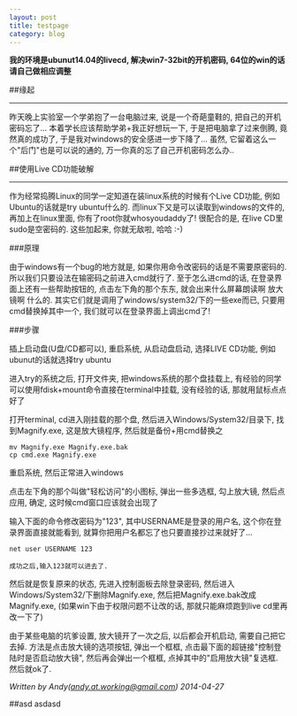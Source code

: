 ```yaml
---
layout: post
title: testpage
category: blog
---
```


**我的环境是ubunut14.04的livecd, 解决win7-32bit的开机密码, 64位的win的话请自己做相应调整**

##缘起

---

昨天晚上实验室一个学弟抱了一台电脑过来, 说是一个奇葩童鞋的, 把自己的开机密码忘了... 本着学长应该帮助学弟+我正好想玩一下, 于是把电脑拿了过来倒腾, 竟然真的成功了, 于是我对windows的安全感进一步下降了... 虽然, 它留着这么一个"后门"也是可以说的通的, 万一你真的忘了自己开机密码怎么办..

##使用Live CD功能破解

---

作为经常捣腾Linux的同学一定知道在装linux系统的时候有个Live CD功能, 例如Ubuntu的话就是try ubuntu什么的. 而linux下又是可以读取到windows的文件的, 再加上在linux里面, 你有了root你就whosyoudaddy了! 很配合的是, 在live CD里sudo是空密码的. 这些加起来, 你就无敌啦, 哈哈 :-)

###原理

由于windows有一个bug的地方就是, 如果你用命令改密码的话是不需要原密码的. 所以我们只要设法在输密码之前进入cmd就行了. 至于怎么进cmd的话, 在登录界面上还有一些帮助按钮的, 点击左下角的那个东东, 就会出来什么屏幕朗读啊 放大镜啊 什么的. 其实它们就是调用了windows/system32/下的一些exe而已, 只要用cmd替换掉其中一个, 我们就可以在登录界面上调出cmd了!

###步骤

插上启动盘(U盘/CD都可以), 重启系统, 从启动盘启动, 选择LIVE CD功能, 例如ubunut的话就选择try ubuntu

进入try的系统之后, 打开文件夹, 把windows系统的那个盘挂载上, 有经验的同学可以使用fdisk+mount命令直接在terminal中挂载, 没有经验的话, 那就用鼠标点点好了

打开terminal, cd进入刚挂载的那个盘, 然后进入Windows/System32/目录下, 找到Magnify.exe, 这是放大镜程序, 然后就是备份+用cmd替换之

    mv Magnify.exe Magnify.exe.bak
	cp cmd.exe Magnify.exe

重启系统, 然后正常进入windows

点击左下角的那个叫做"轻松访问"的小图标, 弹出一些多选框, 勾上放大镜, 然后点应用, 确定, 这时候cmd窗口应该就会出现了

输入下面的命令修改密码为"123", 其中USERNAME是登录的用户名, 这个你在登录界面直接就能看到, 就算你把用户名都忘了也只要直接抄过来就好了...

    net user USERNAME 123

	成功之后,输入123就可以进去了.

然后就是恢复原来的状态, 先进入控制面板去除登录密码, 然后进入Windows/System32/下删除Magnify.exe, 然后把Magnify.exe.bak改成Magnify.exe, (如果win下由于权限问题不让改的话, 那就只能麻烦跑到live cd里再改一下了)

由于某些电脑的坑爹设置, 放大镜开了一次之后, 以后都会开机启动, 需要自己把它去掉. 方法是点击放大镜的选项按钮, 弹出一个框框, 点击最下面的超链接"控制登陆时是否启动放大镜", 然后再会弹出一个框框, 点掉其中的"启用放大镜"复选框. 然后就ok了.


*Written by Andy(andy.at.working@gmail.com) 2014-04-27*

##asd
asdasd


